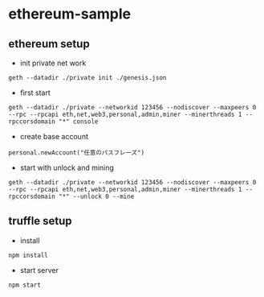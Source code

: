 # ethereum-sample

## ethereum setup

+ init private net work

```
geth --datadir ./private init ./genesis.json
```

+ first start 

```
geth --datadir ./private --networkid 123456 --nodiscover --maxpeers 0 --rpc --rpcapi eth,net,web3,personal,admin,miner --minerthreads 1 --rpccorsdomain "*" console
```

+ create base account

```
personal.newAccount("任意のパスフレーズ")
```

+ start with unlock and mining

```
geth --datadir ./private --networkid 123456 --nodiscover --maxpeers 0 --rpc --rpcapi eth,net,web3,personal,admin,miner --minerthreads 1 --rpccorsdomain "*" --unlock 0 --mine
```

## truffle setup

+ install
```
npm install
```

+ start server
```
npm start
```
